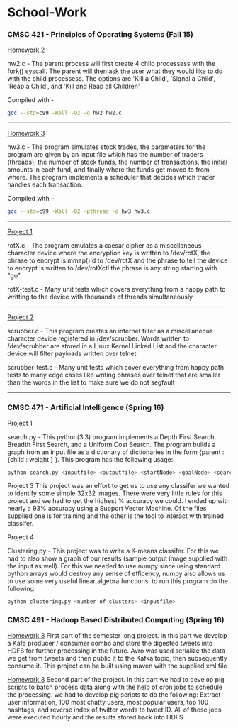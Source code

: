 # School-Work
### CMSC 421 - Principles of Operating Systems (Fall 15)

[Homework 2](http://www.csee.umbc.edu/~jtang/archives/cs421.f15/homework/hw2.html)

hw2.c - The parent process will first create 4 child processess with the fork() syscall. The parent will then ask the user what they would like to do with the child processess. The options are 'Kill a Child', 'Signal a Child', 'Reap a Child', and 'Kill and Reap all Children'

Compiled with - 
```bash 
gcc --std=c99 -Wall -O2 -o hw2 hw2.c
```

------------------------------------------
[Homework 3](http://www.csee.umbc.edu/~jtang/archives/cs421.f15/homework/hw3.html)

hw3.c - The program simulates stock trades, the parameters for the program are given by an input file which has the number of traders (threads), the number of stock funds, the number of transactions, the initial amounts in each fund, and finally where the funds get moved to from where. The program implements a scheduler that decides which trader handles each transaction.

Compiled with - 
```bash
gcc --std=c99 -Wall -O2 -pthread -o hw3 hw3.c
```

------------------------------------------
[Project 1](http://www.csee.umbc.edu/~jtang/archives/cs421.f15/homework/proj1.html)

rotX.c - The program emulates a caesar cipher as a miscellaneous character device where the encryption key is written to /dev/rotX, the phrase to encrypt is mmap()'d to /dev/rotX and the phrase to tell the device to encrypt is written to /dev/rotXctl the phrase is any string starting with "go"

rotX-test.c - Many unit tests which covers everything from a happy path to writting to the device with thousands of threads simultaneously


------------------------------------------
[Project 2](http://www.csee.umbc.edu/~jtang/archives/cs421.f15/homework/proj2.html)

scrubber.c - This program creates an internet filter as a miscellaneous character device registered in /dev/scrubber. Words written to /dev/scrubber are stored in a Linux Kernel Linked List and the character device will filter payloads written over telnet

scrubber-test.c - Many unit tests which cover everything from happy path tests to many edge cases like writing phrases over telnet that are smaller than the words in the list to make sure we do not segfault


------------------------------------------------------------------------------------------------

### CMSC 471 - Artificial Intelligence (Spring 16)

Project 1

search.py - This python(3.3) program implements a Depth First Search, Breadth First Search, and a Uniform Cost Search. The program builds a graph from an input file as a dictionary of dictionaries in the form {parent : {child : weight } }. This program has the following usage: 
```bash
python search.py <inputfile> <outputfile> <startNode> <goalNode> <searchType (DFS, BFS, UCS)>
```

Project 3
This project was an effort to get us to use any classifer we wanted to identify some simple 32x32 images. There were very little rules for this project and we had to get the highest % accuracy we could. I ended up with nearly a 93% accuracy using a Support Vector Machine. Of the files supplied one is for training and the other is the tool to interact with trained classifer.

Project 4

Clustering.py - This project was to write a K-means classifer. For this we had to also show a graph of our results (sample output image supplied with the input as well). For this we needed to use numpy since using standard python arrays would destroy any sense of efficency, numpy also allows us to use some very useful linear algebra functions.
to run this program do the following
```bash
python clustering.py <number of clusters> <inputfile>
```

### CMSC 491 - Hadoop Based Distributed Computing (Spring 16)

[Homework 3](https://www.csee.umbc.edu/~shadam1/491s16/hw2.html)
First part of the semester long project. In this part we develop a Kafa producer / consumer combo and store the digested tweets into HDFS for further processing in the future. Avro was used serialize the data we get from tweets and then public it to the Kafka topic, then subsequently consume it. This project can be built using maven with the supplied xml file

[Homework 3](https://www.csee.umbc.edu/~shadam1/491s16/hw3.html)
Second part of the project. In this part we had to develop pig scripts to batch process data along with the help of cron jobs to schedule the processing. we had to develop pig scripts to do the following: Extract user information, 100 most chatty users, most popular users, top 100 hashtags, and reverse index of twitter words to tweet ID. All of these jobs were executed hourly and the results stored back into HDFS

